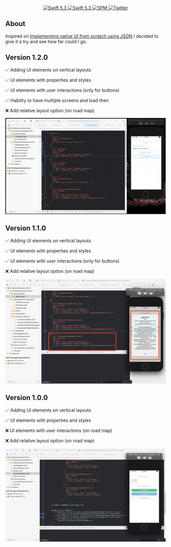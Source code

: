 <p align="center">
   <a href="https://developer.apple.com/swift/">
      <img src="https://img.shields.io/badge/Swift-5.3-orange.svg?style=flat" alt="Swift 5.3">
   </a>
    <a href="https://developer.apple.com/swift/">
      <img src="https://img.shields.io/badge/Xcode-12.0.1-blue.svg" alt="Swift 5.3">
   </a>
   <a href="https://github.com/apple/swift-package-manager">
      <img src="https://img.shields.io/badge/Swift%20Package%20Manager-compatible-brightgreen.svg" alt="SPM">
   </a>
   <a href="https://twitter.com/ricardo_psantos/">
      <img src="https://img.shields.io/badge/Twitter-@ricardo_psantos-blue.svg?style=flat" alt="Twitter">
   </a>
</p>

## About

Inspired on [Implementing native UI from scratch using JSON](https://www.farfetchtechblog.com/en/blog/post/implementing-native-ui-from-scratch-using-json/) I decided to give it a try and see how far could I go. 

## Version 1.2.0

✅ Adding UI elements on vertical layouts 

✅ UI elements with properties and styles

✅ UI elements with user interactions  (only for buttons)

✅ Hability to have multiple screens and load then

❌ Add relative layout option (on road map)


![image](Images/version1.2.0.gif)

## Version 1.1.0

✅ Adding UI elements on vertical layouts

✅ UI elements with properties and styles

✅ UI elements with user interactions  (only for buttons)

❌ Add relative layout option (on road map)


![image](Images/version1.1.0.png)

## Version 1.0.0

✅ Adding UI elements on vertical layouts

✅ UI elements with properties and styles

❌ UI elements with user interactions  (on road map)

❌ Add relative layout option (on road map)

![image](Images/version1.0.0.png)


